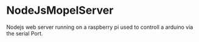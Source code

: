 # NodeJsMopelServer
Nodejs web server running on a raspberry pi used to controll a
arduino via the serial Port.
